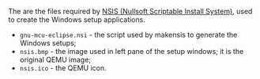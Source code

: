 The are the files required by [NSIS (Nullsoft Scriptable Install System)](http://nsis.sourceforge.net/Main_Page), used to create the Windows setup applications.

* `gnu-mcu-eclipse.nsi` - the script used by makensis to generate the Windows setups;
* `nsis.bmp` - the image used in left pane of the setup windows; it is the original QEMU image;
* `nsis.ico` - the QEMU icon.
